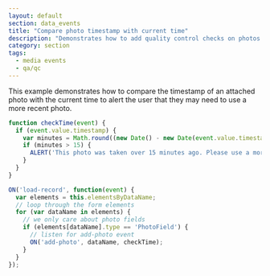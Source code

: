 ```yaml
---
layout: default
section: data_events
title: "Compare photo timestamp with current time"
description: "Demonstrates how to add quality control checks on photos by checking to see when they were taken."
category: section
tags:
  - media events
  - qa/qc
---
```


This example demonstrates how to compare the timestamp of an attached photo with the current time to alert the user that they may need to use a more recent photo.

```js
function checkTime(event) {
  if (event.value.timestamp) {
    var minutes = Math.round((new Date() - new Date(event.value.timestamp)) / 60000);
    if (minutes > 15) {
      ALERT('This photo was taken over 15 minutes ago. Please use a more recent photo.');
    }
  }
}

ON('load-record', function(event) {
  var elements = this.elementsByDataName;
  // loop through the form elements
  for (var dataName in elements) {
    // we only care about photo fields
    if (elements[dataName].type == 'PhotoField') {
      // listen for add-photo event
      ON('add-photo', dataName, checkTime);
    }
  }
});
```
